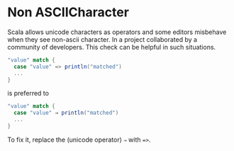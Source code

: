 # Non ASCIICharacter

Scala allows unicode characters as operators and some editors misbehave when they see non-ascii character. In a project collaborated by a community of developers. This check can be helpful in such situations. 

```scala
"value" match {
  case "value" => println("matched")
  ...
}
```

is preferred to

```scala
"value" match {
  case "value" ⇒ println("matched")
  ...
}
```

To fix it, replace the (unicode operator) `⇒` with `=>`.
